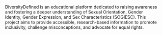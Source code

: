 DiversityDefined is an educational platform dedicated to raising awareness and fostering a deeper understanding of Sexual Orientation, Gender Identity, Gender Expression, and Sex Characteristics (SOGIESC). This project aims to provide accessible, research-based information to promote inclusivity, challenge misconceptions, and advocate for equal rights.
